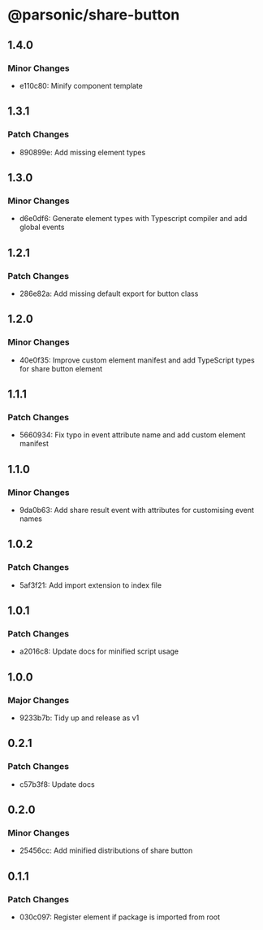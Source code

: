 # @parsonic/share-button

## 1.4.0

### Minor Changes

- e110c80: Minify component template

## 1.3.1

### Patch Changes

- 890899e: Add missing element types

## 1.3.0

### Minor Changes

- d6e0df6: Generate element types with Typescript compiler and add global events

## 1.2.1

### Patch Changes

- 286e82a: Add missing default export for button class

## 1.2.0

### Minor Changes

- 40e0f35: Improve custom element manifest and add TypeScript types for share
  button element

## 1.1.1

### Patch Changes

- 5660934: Fix typo in event attribute name and add custom element manifest

## 1.1.0

### Minor Changes

- 9da0b63: Add share result event with attributes for customising event names

## 1.0.2

### Patch Changes

- 5af3f21: Add import extension to index file

## 1.0.1

### Patch Changes

- a2016c8: Update docs for minified script usage

## 1.0.0

### Major Changes

- 9233b7b: Tidy up and release as v1

## 0.2.1

### Patch Changes

- c57b3f8: Update docs

## 0.2.0

### Minor Changes

- 25456cc: Add minified distributions of share button

## 0.1.1

### Patch Changes

- 030c097: Register element if package is imported from root
